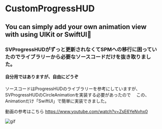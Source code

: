 # CustomProgressHUD
## You can simply add your own animation view with using UIKit or SwiftUI🚀
### SVProgressHUDがずっと更新されなくてSPMへの移行に困っていたのでライブラリーから必要なソースコードだけを抜き取りました。

#### 自分用ではありますが、自由にどうぞ

ソースコードはProgressHUDのライブラリーを参考にしていますが、SVProgressHUDのCircleAnimationを実装する必要があったので　
この、Animationだけ「SwiftUI」で簡単に実装できました。

動画の参考はこちら
https://www.youtube.com/watch?v=ZsE6YeNvhx0

![gif](https://media.giphy.com/media/9zOzk2BgWnse91UJNJ/giphy.gif)
